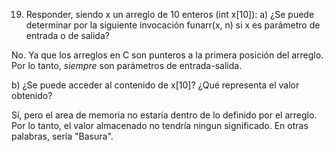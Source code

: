 19. Responder, siendo x un arreglo de 10 enteros (int x[10]):
a) ¿Se puede determinar por la siguiente invocación funarr(x, n) si x es parámetro de entrada o
de salida?

No. Ya que los arreglos en C son punteros a la primera posición del arreglo. Por lo tanto,
*siempre* son parámetros de entrada-salida.

b) ¿Se puede acceder al contenido de x[10]? ¿Qué representa el valor obtenido?

Sí, pero el area de memoria no estaría dentro de lo definido por el arreglo. Por lo tanto, el valor almacenado no tendría ningun significado. En otras palabras, sería "Basura".
